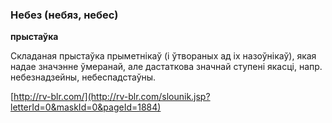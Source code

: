 ### Небез (небяз, небес)
**прыстаўка**

Складаная прыстаўка прыметнікаў (і ўтвораных ад іх назоўнікаў), якая надае значэнне ўмеранай, але дастаткова значнай ступені якасці, напр. небезнадзейны, небеспадстаўны.

<a rel="author">[http://rv-blr.com/](http://rv-blr.com/slounik.jsp?letterId=0&maskId=0&pageId=1884)</a>
